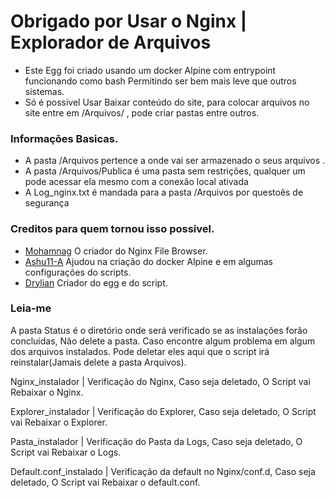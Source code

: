 # Obrigado por Usar o Nginx | Explorador de Arquivos 

* Este Egg foi criado usando um docker Alpine com entrypoint funcionando como bash Permitindo ser bem mais leve que outros sistemas.
* Só é possivel Usar Baixar conteúdo do site, para colocar arquivos no site entre em /Arquivos/ , pode criar pastas entre outros.

### Informações Basicas.

* A pasta /Arquivos pertence a onde vai ser armazenado o seus arquivos .
* A pasta /Arquivos/Publica é uma pasta sem restrições, qualquer um pode acessar ela mesmo com a conexão local ativada
* A Log_nginx.txt é mandada para a pasta /Arquivos por questoẽs de segurança
 

### Creditos para quem tornou isso possivel. 

* [Mohamnag](https://github.com/mohamnag/nginx-file-browser) O criador do Nginx File Browser.
* [Ashu11-A](https://github.com/Ashu11-A/) Ajudou na criação do docker Alpine e em algumas configurações do scripts.
* [Drylian](https://github.com/drylian) Criador do egg e do script.

### Leia-me
A pasta Status é o diretório onde será verificado se as instalações forão concluidas, Não delete a pasta.
Caso encontre algum problema em algum dos arquivos instalados.
Pode deletar eles aqui que o script irá reinstalar(Jamais delete a pasta Arquivos).

Nginx_instalador | Verificação do Nginx, Caso seja deletado, O Script vai Rebaixar o Nginx.

Explorer_instalador | Verificação do Explorer, Caso seja deletado, O Script vai Rebaixar o Explorer.

Pasta_instalador | Verificação do Pasta da Logs, Caso seja deletado, O Script vai Rebaixar o Logs.

Default.conf_instalado | Verificação da default no Nginx/conf.d, Caso seja deletado, O Script vai Rebaixar o default.conf.
